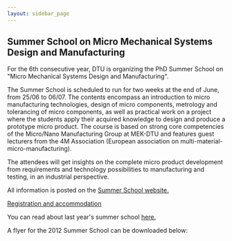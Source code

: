 ```yaml
---
layout: sidebar_page
---
```


## Summer School on Micro Mechanical Systems Design and Manufacturing

For the 6th consecutive year, DTU is organizing the PhD Summer School on "Micro Mechanical Systems Design and Manufacturing".
<!--break-->
The Summer School is scheduled to run for two weeks at the end of June, from 25/06 to 06/07. The contents encompass an introduction to micro manufacturing technologies, design of micro components, metrology and tolerancing of micro components, as well as practical work on a project where the students apply their acquired knowledge to design and produce a prototype micro product. The course is based on strong core competencies of the Micro/Nano Manufacturing Group at MEK-DTU and features guest lecturers from the 4M Association (European association on multi-material-micro-manufacturing).  
  
The attendees will get insights on the complete micro product development from requirements and technology possibilities to manufacturing and testing, in an industrial perspective.   

All information is posted on the [Summer School website.](http://www.microsummerschool.net)  
  
[Registration and accommodation]( 
http://indico.conferences.dtu.dk/conferenceDisplay.py?confId=112)  
  
You can read about last year's summer school [here.](/4m-association/content/2011-Summer-School-Micro-Mechanical-Systems-Design-and-Manufacture)  
  
A flyer for the 2012 Summer School can be downloaded below: